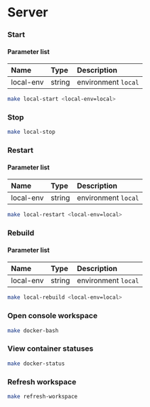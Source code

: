 # Server

### Start

#### Parameter list

 Name | Type | Description
:-------|:-------|:-------
local-env | string | environment `local`

```bash
make local-start <local-env=local>
```

### Stop

```bash
make local-stop
```

### Restart

#### Parameter list

 Name | Type | Description
:-------|:-------|:-------
local-env | string | environment `local`

```bash
make local-restart <local-env=local>
```

### Rebuild

#### Parameter list

 Name | Type | Description
:-------|:-------|:-------
local-env | string | environment `local`

```bash
make local-rebuild <local-env=local>
```

### Open console workspace

```bash
make docker-bash
```

### View container statuses

```bash
make docker-status
```

### Refresh workspace

```bash
make refresh-workspace
```
